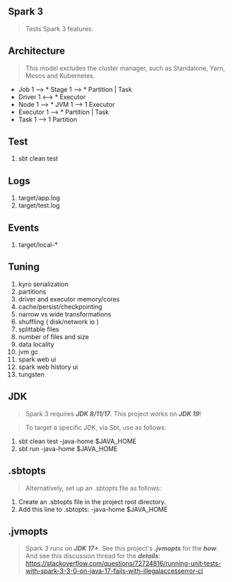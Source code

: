 Spark 3
-------
>Tests Spark 3 features.

Architecture
------------
>This model excludes the cluster manager, such as Standalone, Yarn, Mesos and Kubernetes.
* Job 1 --> * Stage 1 --> * Partition | Task
* Driver 1 <--> * Executor
* Node 1 --> * JVM 1 --> 1 Executor
* Executor 1 --> * Partition | Task
* Task 1 --> 1 Partition

Test
----
1. sbt clean test

Logs
----
1. target/app.log
2. target/test.log

Events
------
1. target/local-*

Tuning
------
1. kyro serialization
2. partitions
3. driver and executor memory/cores
4. cache/persist/checkpointing
5. narrow vs wide transformations
6. shuffling ( disk/network io )
7. splittable files
8. number of files and size
9. data locality
10. jvm gc
11. spark web ui
12. spark web history ui
13. tungsten

JDK
---
>Spark 3 requires ***JDK 8/11/17***. This project works on ***JDK 19***!

>To target a specific JDK, via Sbt, use as follows:

1. sbt clean test -java-home $JAVA_HOME
2. sbt run -java-home $JAVA_HOME

.sbtopts
--------
>Alternatively, set up an .sbtopts file as follows:
1. Create an .sbtopts file in the project root directory.
2. Add this line to .sbtopts: -java-home $JAVA_HOME

.jvmopts
--------
>Spark 3 runs on ***JDK 17+***. See this project's ***.jvmopts*** for the ***how***.
>And see this discussion thread for the ***details***: https://stackoverflow.com/questions/72724816/running-unit-tests-with-spark-3-3-0-on-java-17-fails-with-illegalaccesserror-cl
